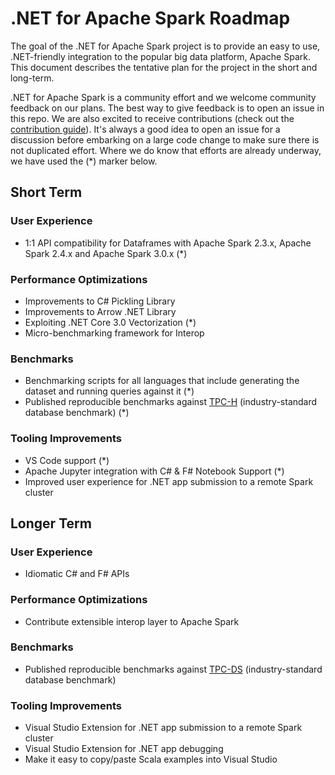 # .NET for Apache Spark Roadmap

The goal of the .NET for Apache Spark project is to provide an easy to use, .NET-friendly integration to the popular big data platform, Apache Spark. This document describes the tentative plan for the project in the short and long-term. 

.NET for Apache Spark is a community effort and we welcome community feedback on our plans. The best way to give feedback is to open an issue in this repo. We are also excited to receive contributions (check out the [contribution guide](docs/contributing.md)). It's always a good idea to open an issue for a discussion before embarking on a large code change to make sure there is not duplicated effort. Where we do know that efforts are already underway, we have used the (*) marker below.

## Short Term

### User Experience
* 1:1 API compatibility for Dataframes with Apache Spark 2.3.x, Apache Spark 2.4.x and Apache Spark 3.0.x (*)

### Performance Optimizations
* Improvements to C# Pickling Library
* Improvements to Arrow .NET Library
* Exploiting .NET Core 3.0 Vectorization (*)
* Micro-benchmarking framework for Interop

### Benchmarks
* Benchmarking scripts for all languages that include generating the dataset and running queries against it (*)
* Published reproducible benchmarks against [TPC-H](http://www.tpc.org/tpch/) (industry-standard database benchmark) (*)

### Tooling Improvements
* VS Code support (*)
* Apache Jupyter integration with C# & F# Notebook Support (*)
* Improved user experience for .NET app submission to a remote Spark cluster

## Longer Term

### User Experience
* Idiomatic C# and F# APIs

### Performance Optimizations
* Contribute extensible interop layer to Apache Spark

### Benchmarks
* Published reproducible benchmarks against [TPC-DS](http://www.tpc.org/tpcds/default.asp) (industry-standard database benchmark)

### Tooling Improvements
* Visual Studio Extension for .NET app submission to a remote Spark cluster
* Visual Studio Extension for .NET app debugging
* Make it easy to copy/paste Scala examples into Visual Studio
